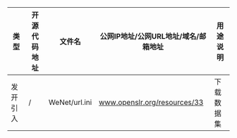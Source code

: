 | 类型 | 开源代码地址 | 文件名 | 公网IP地址/公网URL地址/域名/邮箱地址 | 用途说明 |
| ---- | ------------ | ------ | ------------------------------------ | -------- |
|发开引入|/|WeNet/url.ini|www.openslr.org/resources/33|下载数据集|

